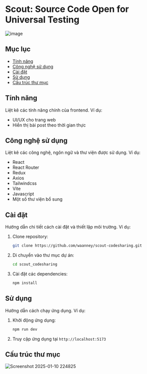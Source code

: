 # Scout: Source Code Open for Universal Testing

![image](https://github.com/user-attachments/assets/7aa28290-c9bd-4c27-a082-989623145bb4)

## Mục lục

- [Tính năng](#tính-năng)
- [Công nghệ sử dụng](#công-nghệ-sử-dụng)
- [Cài đặt](#cài-đặt)
- [Sử dụng](#sử-dụng)
- [Cấu trúc thư mục](#cấu-trúc-thư-mục)

## Tính năng

Liệt kê các tính năng chính của frontend. Ví dụ:

*   UI/UX cho trang web
*   Hiển thị bài post theo thời gian thực



## Công nghệ sử dụng

Liệt kê các công nghệ, ngôn ngữ và thư viện được sử dụng. Ví dụ:

*   React
*   React Router
*   Redux
*   Axios
*   Tailwindcss
*   Vite
*   Javascript
*   Một số thư viện bổ sung

## Cài đặt

Hướng dẫn chi tiết cách cài đặt và thiết lập môi trường. Ví dụ:

1.  Clone repository:

    ```bash
    git clone https://github.com/waanney/scout-codesharing.git
    ```

2.  Di chuyển vào thư mục dự án:

    ```bash
    cd scout_codesharing
    ```

3.  Cài đặt các dependencies:

    ```bash
    npm install
    ```

## Sử dụng

Hướng dẫn cách chạy ứng dụng. Ví dụ:

1.  Khởi động ứng dụng:

    ```bash
    npm run dev
    ```

2.  Truy cập ứng dụng tại `http://localhost:5173`

## Cấu trúc thư mục

![Screenshot 2025-01-10 224825](https://github.com/user-attachments/assets/7f6fe76d-394f-4e9c-812a-bafb4110b5a3)
